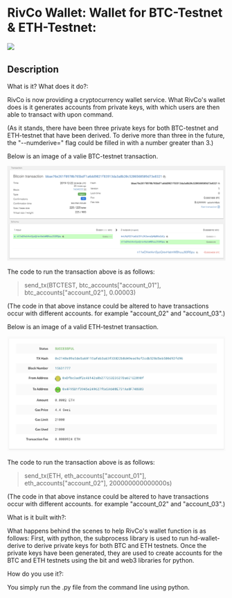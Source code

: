 # RivCo Wallet: Wallet for BTC-Testnet & ETH-Testnet:

![](https://coindoo.com/wp-content/uploads/2019/09/secure_cryptocurrency_wallet.png)

## Description

What is it? What does it do?:

RivCo is now providing a cryptocurrency wallet service. What RivCo's wallet does is it generates accounts from private keys, with which users are then able to transact with upon command. 

(As it stands, there have been three private keys for both BTC-testnet and ETH-testnet that have been derived. To derive more than three in the future, the "--numderive=" flag could be filled in with a number greater than 3.)

Below is an image of a valie BTC-testnet transaction.

![](./screenshots/btc-testnet-tx-confirmation.png)

The code to run the transaction above is as follows:

> send_tx(BTCTEST, btc_accounts["account_01"], btc_accounts["account_02"], 0.00003)

(The code in that above instance could be altered to have transactions occur with different accounts. for example "account_02" and "account_03".)

Below is an image of a valid ETH-testnet transaction.

![](./screenshots/eth-testnet-tx-confirmation.png)

The code to run the transaction above is as follows:

> send_tx(ETH, eth_accounts["account_01"], eth_accounts["account_02"], 200000000000000s)

(The code in that above instance could be altered to have transactions occur with different accounts. for example "account_02" and "account_03".)

What is it built with?:

What happens behind the scenes to help RivCo's wallet function is as follows: First, with python, the subprocess library is used to run hd-wallet-derive to derive private keys for both BTC and ETH testnets. Once the private keys have been generated, they are used to create accounts for the BTC and ETH testnets using the bit and web3 libraries for python.

How do you use it?:

You simply run the .py file from the command line using python.